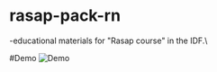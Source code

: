 # rasap-pack-rn

-educational materials for "Rasap course" in the IDF.\

#Demo 
![Demo](/rasap.gif)
